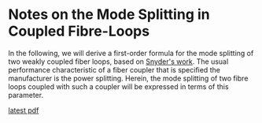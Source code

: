 # Notes on the Mode Splitting in Coupled Fibre-Loops
In the following, we will derive a first-order formula for the mode
splitting of two weakly coupled fiber loops, based on [Snyder's
work](https://doi.org/10.1364/JOSA.62.001267). The usual performance
characteristic of a fiber coupler that is specified the manufacturer
is the power splitting. Herein, the mode splitting of two fibre loops
coupled with such a coupler will be expressed in terms of this
parameter.


[latest pdf](https://nightly.link/vale981/FibreLoopColab/workflows/build/main/index.pdf.zip)
